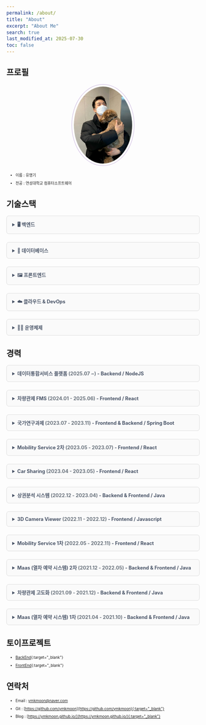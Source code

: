 ```yaml
---
permalink: /about/
title: "About"
excerpt: "About Me"
search: true
last_modified_at: 2025-07-30
toc: false
--- 
```

<style>
  details {
    margin-bottom: 1.5em;
    border: 1px solid #ddd;
    border-radius: 6px;
    padding: 0.8em 1em;
    background: #fafafa;
  }
  details summary {
    cursor: pointer;
    font-weight: bold;
    font-size: 0.9em;
    position: relative;
    /* padding-left: 1.6em; */
    user-select: none;
    color: #4A5568;
  }

  table {
    width: 100%;
    border-collapse: collapse;
    margin-top: 0.6em;
  }
  th, td {
    border: 1px solid #ddd;
    padding: 8px 12px;
    vertical-align: top;
  }
  th {
    background-color: #f0f0f0;
    font-weight: 600;
    text-align: left;
  }
  td code {
    background-color: #eaeaea;
    padding: 2px 6px;
    border-radius: 3px;
    font-size: 0.9em;
    font-family: Consolas, monospace;
  }

  li {
    font-size: 0.7em;
    line-height: 1.6;
    margin-bottom: 0.5em;
  }

  li strong {
    font-size: 0.8em;
    color: #222;
  }
</style>



## 프로필
<center><img src="/assets/image/author/profile_with_dog.jpg" width="30%" height="30%" style="
border: 1px solid #cab6de;
border-radius: 50%;
padding: 5px;
-moz-border-radius: 50%;
-khtml-border-radius: 50%;
-webkit-border-radius: 50%;
"></center>


* 이름 : 유명기
* 전공 : 연성대학교 컴퓨터소프트웨어

## 기술스택

<details>
<summary>🖥️ <strong>백엔드</strong></summary>
<ul>
  <li><strong>Java</strong><br>JPA와 MyBatis를 활용한 RESTful API 개발 경험</li>
  <li><strong>Node.js</strong><br>Express 기반의 서버 구축 및 GraphQL API 개발</li>
</ul>
</details>

<details>
<summary>🧱 <strong>데이터베이스</strong></summary>
<ul>
  <li><strong>PostgreSQL</strong>, <strong>MySQL</strong><br>복잡한 쿼리 작성 및 성능 튜닝 경험 보유</li>
</ul>
</details>

<details>
<summary>🖼️ <strong>프론트엔드</strong></summary>
<ul>
  <li><strong>React</strong><br>상태 관리 및 컴포넌트 기반 UI 개발</li>
</ul>
</details>

<details>
<summary>☁️ <strong>클라우드 & DevOps</strong></summary>
<ul>
  <li><strong>AWS</strong><br>EC2, S3, CodeDeploy를 활용한 인프라 구성 및 자동 배포</li>
  <li><strong>Docker</strong><br>개발 환경 컨테이너화 및 배포 자동화 경험</li>
  <li><strong>Jenkins</strong><br>CI/CD 파이프라인 구축 및 운영</li>
  <li><strong>Nginx</strong><br>정적 파일 서빙 및 리버스 프록시 설정 경험</li>
</ul>
</details>

<details>
<summary>🧑‍💻 <strong>운영체제</strong></summary>
<ul>
  <li><strong>Linux</strong><br>CentOS, Rocky Linux, Ubuntu 환경에서의 서버 운영 및 쉘 스크립트 작성 경험</li>
</ul>
</details>


## 경력

<details>
<summary><strong>데이터통합서비스 플랫폼</strong> <span style="color:#6a737d;">(2025.07 ~)</span> - Backend / NodeJS</summary>

<table>
  <thead>
    <tr><th>구분</th><th>내용</th></tr>
  </thead>
  <tbody>
    <tr><td>📅 프로젝트 설명</td><td>각 업무에 대한 결과 입력 및 업무 싸이클을 통한 자동 생성</td></tr>
    <tr><td>🎯 담당분야</td><td>Backend, 인프라 관리, DB 구성</td></tr>
    <tr><td>🛠️ 사용기술</td><td><code>NodeJS</code>, <code>GraphQL</code>, <code>Docker</code>, <code>Nginx</code></td></tr>
    <tr><td>📝 업무내용</td><td>CRUD API 개발, 스케줄러 개발, 초기스크립트 정리, 도커를 이용한 이미지 생성과 컨테이너 실행</td></tr>
  </tbody>
</table>

</details>

<details>
<summary><strong>차량관제 FMS</strong> <span style="color:#6a737d;">(2024.01 - 2025.06)</span> - Frontend / React</summary>

<table>
  <thead>
    <tr><th>구분</th><th>내용</th></tr>
  </thead>
  <tbody>
    <tr><td>📅 프로젝트 설명</td><td>차량 단말(IoT) 데이터를 이용해 차량 관제와 관리를 제공하는 서비스</td></tr>
    <tr><td>🎯 담당분야</td><td>Frontend, 담당 AWS 인프라 관리</td></tr>
    <tr><td>🛠️ 사용기술</td><td><code>React</code>, <code>Nginx</code>, AWS (S3, Codedeploy, EC2)</td></tr>
    <tr><td>📝 업무내용</td><td>고객용 APP, 관리자용 WEB 신규 개발 및 Github Action과 AWS를 이용한 CICD 구축</td></tr>
  </tbody>
</table>

</details>

<details>
<summary><strong>국가연구과제</strong> <span style="color:#6a737d;">(2023.07 - 2023.11)</span> - Frontend & Backend / Spring Boot</summary>

<table>
  <thead>
    <tr><th>구분</th><th>내용</th></tr>
  </thead>
  <tbody>
    <tr><td>📅 프로젝트 설명</td><td>실내 측위 데이터를 이용해 원하는 위치의 예상 값을 계산(보간 처리)하여 제공하는 서비스</td></tr>
    <tr><td>🎯 담당분야</td><td>Frontend, Backend</td></tr>
    <tr><td>🛠️ 사용기술</td><td><code>Spring Boot</code>, <code>Java</code>, <code>React</code>, <code>Typescript</code>, <code>MongoDB</code>, <code>JPA</code>, <code>Querydsl</code></td></tr>
    <tr><td>📝 업무내용</td><td>실내 측위 데이터 시각화 및 정제, 좌표계 변환과 IDW 보간법을 이용한 데이터 제공</td></tr>
  </tbody>
</table>

</details>

<details>
<summary><strong>Mobility Service 2차</strong> <span style="color:#6a737d;">(2023.05 - 2023.07)</span> - Frontend / React</summary>

<table>
  <thead>
    <tr><th>구분</th><th>내용</th></tr>
  </thead>
  <tbody>
    <tr><td>📅 프로젝트 설명</td><td>렌터카 APP의 관리와 운영을 제공하는 관리자 웹 서비스</td></tr>
    <tr><td>🎯 담당분야</td><td>Frontend</td></tr>
    <tr><td>🛠️ 사용기술</td><td><code>React</code>, <code>Typescript</code>, <code>Apollo</code>, <code>GraphQL</code>, <code>Kakao Map</code></td></tr>
    <tr><td>📝 업무내용</td><td>고객의 추가 요구사항에 대해 수정 및 추가 개발(단말기관련)</td></tr>
  </tbody>
</table>

</details>

<details>
<summary><strong>Car Sharing</strong> <span style="color:#6a737d;">(2023.04 - 2023.05)</span> - Frontend / React</summary>

<table>
  <thead>
    <tr><th>구분</th><th>내용</th></tr>
  </thead>
  <tbody>
    <tr><td>📅 프로젝트 설명</td><td>내부 인력을 위한 렌터카 예약 서비스</td></tr>
    <tr><td>🎯 담당분야</td><td>Frontend</td></tr>
    <tr><td>🛠️ 사용기술</td><td><code>React</code>, <code>Typescript</code>, <code>GraphQL</code>, <code>Naver Map</code></td></tr>
    <tr><td>📝 업무내용</td><td>로그인, 회원가입, 차량 예약, 예약 히스토리, 마이페이지 등 개발</td></tr>
  </tbody>
</table>

</details>

<details>
<summary><strong>상권분석 시스템</strong> <span style="color:#6a737d;">(2022.12 - 2023.04)</span> - Backend & Frontend / Java</summary>

<table>
  <thead>
    <tr><th>구분</th><th>내용</th></tr>
  </thead>
  <tbody>
    <tr><td>🎯 담당분야</td><td>Backend, Frontend</td></tr>
    <tr><td>🛠️ 사용기술</td><td><code>Java</code>, 전자정부 프레임워크, <code>jQuery</code>, <code>Javascript</code></td></tr>
    <tr><td>📝 업무내용</td><td>기존 환경 분석하여 로컬 환경 빌드 및 실행과 운영 환경 배포까지의 흐름 문서화</td></tr>
  </tbody>
</table>

</details>

<details>
<summary><strong>3D Camera Viewer</strong> <span style="color:#6a737d;">(2022.11 - 2022.12)</span> - Frontend / Javascript</summary>

<table>
  <thead>
    <tr><th>구분</th><th>내용</th></tr>
  </thead>
  <tbody>
    <tr><td>📅 프로젝트 설명</td><td>실내 이미지를 이용한 파노라마 뷰 제공 및 이미지 거리·너비 계산 서비스</td></tr>
    <tr><td>🎯 담당분야</td><td>Frontend</td></tr>
    <tr><td>🛠️ 사용기술</td><td><code>pannellum</code>, <code>Javascript</code>, HTML5-Canvas</td></tr>
    <tr><td>📝 업무내용</td><td>실내 이미지 시각화 및 이미지 내 거리 측정 웹 페이지 개발</td></tr>
  </tbody>
</table>

</details>

<details>
<summary><strong>Mobility Service 1차</strong> <span style="color:#6a737d;">(2022.05 - 2022.11)</span> - Frontend / React</summary>

<table>
  <thead>
    <tr><th>구분</th><th>내용</th></tr>
  </thead>
  <tbody>
    <tr><td>📅 프로젝트 설명</td><td>렌터카 APP의 관리와 운영을 제공하는 관리자 웹 서비스</td></tr>
    <tr><td>🎯 담당분야</td><td>Frontend</td></tr>
    <tr><td>🛠️ 사용기술</td><td><code>React</code>, <code>Typescript</code>, <code>Apollo</code>, <code>GraphQL</code>, <code>Kakao Map</code></td></tr>
    <tr><td>📝 업무내용</td><td>렌터카 스케줄표 생성과 차량 예약 및 배차 화면 개발</td></tr>
  </tbody>
</table>

</details>

<details>
<summary><strong>Maas (열차 예약 시스템) 2차</strong> <span style="color:#6a737d;">(2021.12 - 2022.05)</span> - Backend & Frontend / Java</summary>

<table>
  <thead>
    <tr><th>구분</th><th>내용</th></tr>
  </thead>
  <tbody>
    <tr><td>📅 프로젝트 설명</td><td>일본 내 열차 예약 서비스</td></tr>
    <tr><td>🎯 담당분야</td><td>Backend, Frontend</td></tr>
    <tr><td>🛠️ 사용기술</td><td><code>Java</code>, <code>JSP</code>, <code>Spring Boot</code>, AWS Cognito</td></tr>
    <tr><td>📝 업무내용</td><td>AWS Cognito 기반 유저 관리, 특급 열차 티켓 변경 및 환불 개발</td></tr>
  </tbody>
</table>

</details>

<details>
<summary><strong>차량관제 고도화</strong> <span style="color:#6a737d;">(2021.09 - 2021.12)</span> - Backend & Frontend / Java</summary>

<table>
  <thead>
    <tr><th>구분</th><th>내용</th></tr>
  </thead>
  <tbody>
    <tr><td>🎯 담당분야</td><td>Backend, Frontend</td></tr>
    <tr><td>🛠️ 사용기술</td><td><code>Java</code>, <code>JSP</code>, Spring Framework, Geosoft Map, Olleh Map, Javascript</td></tr>
    <tr><td>📝 업무내용</td><td>차량 관제 시스템 고도화(지도 변경), 데이터 시각화 및 지도 기반 Polyline, Polygon 기능 추가</td></tr>
  </tbody>
</table>

</details>

<details>
<summary><strong>Maas (열차 예약 시스템) 1차</strong> <span style="color:#6a737d;">(2021.04 - 2021.10)</span> - Backend & Frontend / Java</summary>

<table>
  <thead>
    <tr><th>구분</th><th>내용</th></tr>
  </thead>
  <tbody>
    <tr><td>📅 프로젝트 설명</td><td>일본 내 열차 예약 서비스</td></tr>
    <tr><td>🎯 담당분야</td><td>Backend, Frontend</td></tr>
    <tr><td>🛠️ 사용기술</td><td><code>Java</code>, <code>JSP</code>, <code>Spring Boot</code>, AWS Cognito, Javascript</td></tr>
    <tr><td>📝 업무내용</td><td>AWS Cognito 기반 유저 관리, 열차 티켓 예약, 구매, 마이페이지 개발</td></tr>
  </tbody>
</table>

</details>





## 토이프로젝트
 * [BackEnd](https://github.com/ymkmoon/toyseven){:target="_blank"}
 * [FrontEnd](https://github.com/ymkmoon/toyseven-react){:target="_blank"}

## 연락처
 * Email : [ymkmoon@naver.com](mailto:ymkmoon@naver.com)
 * Git : [https://github.com/ymkmoon](https://github.com/ymkmoon){:target="_blank"}
 * Blog : [https://ymkmoon.github.io/](https://ymkmoon.github.io/){:target="_blank"}
